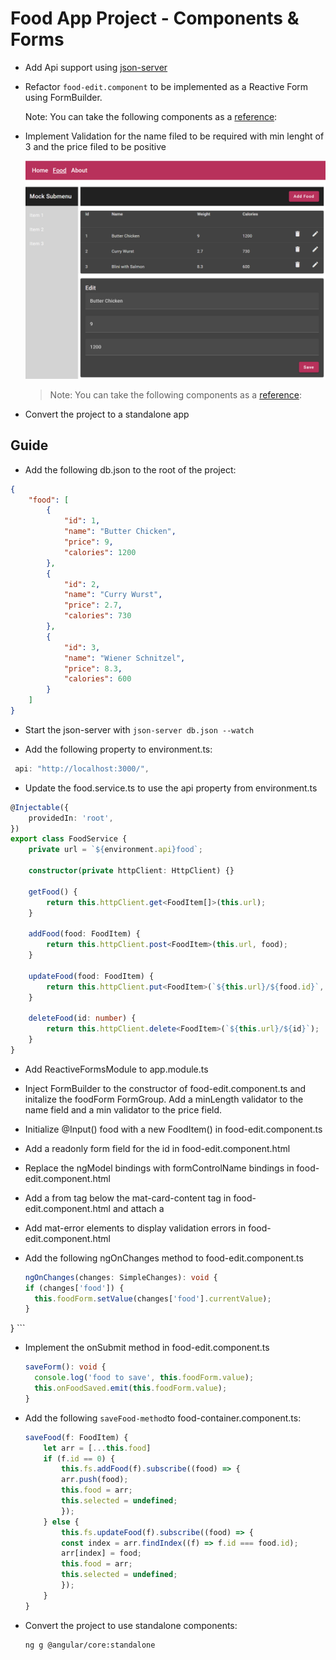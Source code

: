 # Food App Project - Components & Forms

- Add Api support using [json-server](https://github.com/typicode/json-server)

- Refactor `food-edit.component` to be implemented as a Reactive Form using FormBuilder.

    Note: You can take the following components as a [reference](https://github.com/arambazamba/ng-adv/tree/main/demos/02-components-forms/component-forms/src/app/demos/samples/forms-builder):

- Implement Validation for the name filed to be required with min lenght of 3 and the price filed to be positive

    ![edit-form](_images/edit-form.png)

    > Note: You can take the following components as a [reference](https://github.com/arambazamba/ng-adv/tree/main/demos/02-components-forms/component-forms/src/app/demos/samples/validaton-intro):


- Convert the project to a standalone app

## Guide

-   Add the following db.json to the root of the project:

```json
{
    "food": [
        {
            "id": 1,
            "name": "Butter Chicken",
            "price": 9,
            "calories": 1200
        },
        {
            "id": 2,
            "name": "Curry Wurst",
            "price": 2.7,
            "calories": 730
        },
        {
            "id": 3,
            "name": "Wiener Schnitzel",
            "price": 8.3,
            "calories": 600
        }
    ]
}
```

-   Start the json-server with `json-server db.json --watch`

-   Add the following property to environment.ts:

```typescript
 api: "http://localhost:3000/",
```

-   Update the food.service.ts to use the api property from environment.ts

```typescript
@Injectable({
    providedIn: 'root',
})
export class FoodService {
    private url = `${environment.api}food`;

    constructor(private httpClient: HttpClient) {}

    getFood() {
        return this.httpClient.get<FoodItem[]>(this.url);
    }

    addFood(food: FoodItem) {
        return this.httpClient.post<FoodItem>(this.url, food);
    }

    updateFood(food: FoodItem) {
        return this.httpClient.put<FoodItem>(`${this.url}/${food.id}`, food);
    }

    deleteFood(id: number) {
        return this.httpClient.delete<FoodItem>(`${this.url}/${id}`);
    }
}
```

-   Add ReactiveFormsModule to app.module.ts

-   Inject FormBuilder to the constructor of food-edit.component.ts and initalize the foodForm FormGroup. Add a minLength validator to the name field and a min validator to the price field.

-   Initialize @Input() food with a new FoodItem() in food-edit.component.ts

-   Add a readonly form field for the id in food-edit.component.html

-   Replace the ngModel bindings with formControlName bindings in food-edit.component.html

-   Add a from tag below the mat-card-content tag in food-edit.component.html and attach a

-   Add mat-error elements to display validation errors in food-edit.component.html

-   Add the following ngOnChanges method to food-edit.component.ts

    ```typescript
    ngOnChanges(changes: SimpleChanges): void {
    if (changes['food']) {
      this.foodForm.setValue(changes['food'].currentValue);
    }
  }
    ```

-   Implement the onSubmit method in food-edit.component.ts

    ```typescript
    saveForm(): void {
      console.log('food to save', this.foodForm.value);
      this.onFoodSaved.emit(this.foodForm.value);
    }
    ```

-   Add the following `saveFood-method`to food-container.component.ts:

    ```typescript
    saveFood(f: FoodItem) {
        let arr = [...this.food]
        if (f.id == 0) {
            this.fs.addFood(f).subscribe((food) => {
            arr.push(food);
            this.food = arr;
            this.selected = undefined;
            });
        } else {
            this.fs.updateFood(f).subscribe((food) => {
            const index = arr.findIndex((f) => f.id === food.id);
            arr[index] = food;
            this.food = arr;
            this.selected = undefined;
            });
        }
    }
    ```

- Convert the project to use standalone components:    

    ```bash
    ng g @angular/core:standalone
    ```
